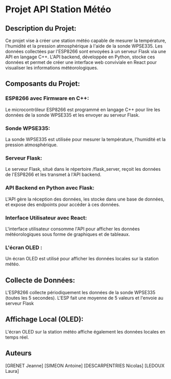 # Projet API Station Météo


## Description du Projet:
Ce projet vise à créer une station météo capable de mesurer la température, l'humidité et la pression atmosphérique à l'aide de la sonde WPSE335. Les données collectées par l'ESP8266 sont envoyées à un serveur Flask via une API en langage C++. L'API backend, développée en Python, stocke ces données et permet de créer une interface web conviviale en React pour visualiser les informations météorologiques.

## Composants du Projet:
### ESP8266 avec Firmware en C++:
Le microcontrôleur ESP8266 est programmé en langage C++ pour lire les données de la sonde WPSE335 et les envoyer au serveur Flask.

### Sonde WPSE335:
La sonde WPSE335 est utilisée pour mesurer la température, l'humidité et la pression atmosphérique.

### Serveur Flask:
Le serveur Flask, situé dans le répertoire /flask_server, reçoit les données de l'ESP8266 et les transmet à l'API backend.
    
### API Backend en Python avec Flask:
L'API gère la réception des données, les stocke dans une base de données, et expose des endpoints pour accéder à ces données.

### Interface Utilisateur avec React:
L'interface utilisateur consomme l'API pour afficher les données météorologiques sous forme de graphiques et de tableaux.

### L'écran OLED :
Un écran OLED est utilisé pour afficher les données locales sur la station météo.


## Collecte de Données:
L'ESP8266 collecte périodiquement les données de la sonde WPSE335 (toutes les 5 secondes). L'ESP fait une moyenne de 5 valeurs et l'envoie au serveur Flask 

## Affichage Local (OLED):
L'écran OLED sur la station météo affiche également les données locales en temps réel.

## Auteurs
[GRENET Jeanne]
[SIMEON Antoine]
[DESCARPENTRIES Nicolas]
[LEDOUX Laura]
